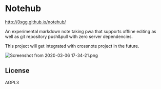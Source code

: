 # Notehub

http://0xgg.github.io/notehub/

An experimental markdown note taking pwa that supports offline editing as well as git repository push&pull with zero server dependencies.

This project will get integrated with crossnote project in the future.

![Screenshot from 2020-03-06 17-34-21.png](https://i.loli.net/2020/03/06/eRQbTPpW9jyhKVr.png)

## License

AGPL3
